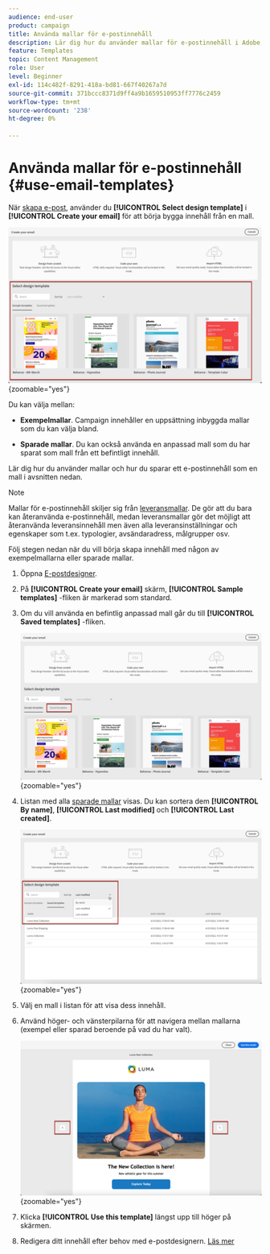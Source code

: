 ```yaml
---
audience: end-user
product: campaign
title: Använda mallar för e-postinnehåll
description: Lär dig hur du använder mallar för e-postinnehåll i Adobe Campaign
feature: Templates
topic: Content Management
role: User
level: Beginner
exl-id: 114c482f-8291-418a-bd81-667f40267a7d
source-git-commit: 371bccc8371d9ff4a9b1659510953ff7776c2459
workflow-type: tm+mt
source-wordcount: '238'
ht-degree: 0%

---
```


# Använda mallar för e-postinnehåll {#use-email-templates}

När [skapa e-post](../email/create-email.md), använder du **[!UICONTROL Select design template]** i **[!UICONTROL Create your email]** för att börja bygga innehåll från en mall.

![](assets/email_designer-templates.png){zoomable=&quot;yes&quot;}

Du kan välja mellan:

* **Exempelmallar**. Campaign innehåller en uppsättning inbyggda mallar som du kan välja bland.

* **Sparade mallar**. Du kan också använda en anpassad mall som du har sparat som mall från ett befintligt innehåll.

Lär dig hur du använder mallar och hur du sparar ett e-postinnehåll som en mall i avsnitten nedan.

>[!NOTE]
>
>Mallar för e-postinnehåll skiljer sig från [leveransmallar](../msg/delivery-template.md). De gör att du bara kan återanvända e-postinnehåll, medan leveransmallar gör det möjligt att återanvända leveransinnehåll men även alla leveransinställningar och egenskaper som t.ex. typologier, avsändaradress, målgrupper osv.

Följ stegen nedan när du vill börja skapa innehåll med någon av exempelmallarna eller sparade mallar.

1. Öppna [E-postdesigner](create-email-content.md).

1. På **[!UICONTROL Create your email]** skärm, **[!UICONTROL Sample templates]** -fliken är markerad som standard.

1. Om du vill använda en befintlig anpassad mall går du till **[!UICONTROL Saved templates]** -fliken.

   ![](assets/email_designer-saved-templates-tab.png){zoomable=&quot;yes&quot;}

1. Listan med alla [sparade mallar](#save-as-template) visas. Du kan sortera dem **[!UICONTROL By name]**, **[!UICONTROL Last modified]** och **[!UICONTROL Last created]**.

   ![](assets/email_designer-saved-templates.png){zoomable=&quot;yes&quot;}

1. Välj en mall i listan för att visa dess innehåll.

1. Använd höger- och vänsterpilarna för att navigera mellan mallarna (exempel eller sparad beroende på vad du har valt).

   ![](assets/email_designer-saved-templates-navigate.png){zoomable=&quot;yes&quot;}

1. Klicka **[!UICONTROL Use this template]** längst upp till höger på skärmen.

1. Redigera ditt innehåll efter behov med e-postdesignern. [Läs mer](create-email-content.md)

